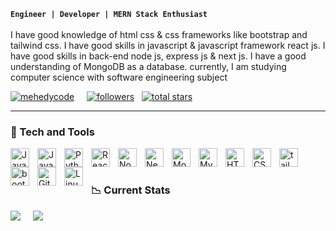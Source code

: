 



**`Engineer | Developer | MERN Stack Enthusiast`**  <br/> <br/>
I have good knowledge of html css & css frameworks like bootstrap and tailwind css. I have good skills in javascript & javascript framework react js. I have good skills in back-end node js, express js & next js. I have a good understanding of MongoDB as a database. currently, I am studying computer science with software engineering subject

 <p align="left">
       <a href="https://twitter.com/mehedycode" target="blank"><img src="https://img.shields.io/twitter/follow/mehedycode?logo=twitter&style=for-the-badge" alt="mehedycode" /></a>  &nbsp;  &nbsp;
      <a href="https://github.com/mehedycode?tab=followers">
         <img alt="followers" title="Follow me on Github" src="https://custom-icon-badges.demolab.com/github/followers/mehedycode?color=236ad3&labelColor=1155ba&style=for-the-badge&logo=person-add&label=Follow&logoColor=white"/></a>  &nbsp;
      <a href="https://github.com/mehedycode?tab=repositories&sort=stargazers">
         <img alt="total stars" title="Total stars on GitHub" src="https://custom-icon-badges.demolab.com/github/stars/mehedycode?color=55960c&style=for-the-badge&labelColor=488207&logo=star"/></a>
 
   </p>

   
  ---  

### 🧠 Tech and Tools

<img align="left" alt="Java" width="30px" style="padding-right:10px;" src="https://cdn.jsdelivr.net/gh/devicons/devicon/icons/java/java-original.svg"/>
<img align="left" alt="JavaScript" width="30px" style="padding-right:10px;" src="https://cdn.jsdelivr.net/gh/devicons/devicon/icons/javascript/javascript-plain.svg" />
<img align="left" alt="Python" width="30px" style="padding-right:10px;" src="https://cdn.jsdelivr.net/gh/devicons/devicon/icons/python/python-plain.svg" />
<img align="left" alt="React" width="30px" style="padding-right:10px;" src="https://cdn.jsdelivr.net/gh/devicons/devicon/icons/react/react-original.svg" />

<img align="left" alt="NodeJS" width="30px" style="padding-right:10px;" src="https://cdn.jsdelivr.net/gh/devicons/devicon/icons/nodejs/nodejs-original.svg" />
<img align="left" alt="NextJs" width="30px" style="padding-right:10px;" src="https://cdn.jsdelivr.net/gh/devicons/devicon@latest/icons/nextjs/nextjs-original.svg" />
<img align="left" alt="MongoDB" width="30px" style="padding-right:10px;" src="https://cdn.jsdelivr.net/gh/devicons/devicon/icons/mongodb/mongodb-original.svg"/>
<img align="left" alt="MySQL" width="30px" style="padding-right:10px;" src="https://cdn.jsdelivr.net/gh/devicons/devicon/icons/mysql/mysql-original.svg"/>

<img align="left" alt="HTML" width="30px" style="padding-right:10px;" src="https://cdn.jsdelivr.net/gh/devicons/devicon/icons/html5/html5-plain.svg" />
<img align="left" alt="CSS" width="30px" style="padding-right:10px;" src="https://cdn.jsdelivr.net/gh/devicons/devicon/icons/css3/css3-plain.svg" />
<img align="left" alt="tailwindcss" width="30px" style="padding-right:10px;" src="https://cdn.jsdelivr.net/gh/devicons/devicon@latest/icons/tailwindcss/tailwindcss-original.svg" />
<img align="left" alt="bootstrap" width="30px" style="padding-right:10px;" src="https://cdn.jsdelivr.net/gh/devicons/devicon@latest/icons/bootstrap/bootstrap-original.svg" /> 

<img align="left" alt="Git" width="30px" style="padding-right:10px;" src="https://cdn.jsdelivr.net/gh/devicons/devicon/icons/git/git-original.svg" />
<img align="left" alt="Linux" width="30px" style="padding-right:10px;" src="https://cdn.jsdelivr.net/gh/devicons/devicon/icons/linux/linux-original.svg" />


<br />

#



### 📉 Current Stats

![](https://github-readme-stats.vercel.app/api?username=mehedycode&theme=blue_navy&hide_border=true&include_all_commits=false&count_private=false) &nbsp; &nbsp; ![](https://github-readme-stats.vercel.app/api/top-langs/?username=mehedycode&theme=blue_navy&hide_border=true&include_all_commits=false&count_private=false&layout=compact)

